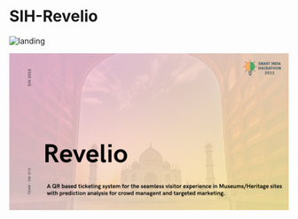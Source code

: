 # SIH-Revelio
![landing](https://user-images.githubusercontent.com/54949307/158945465-5e590835-680d-44d8-98a1-a0d3d57258b3.png)
<p align="center">
  <img src="https://github.com/devanshpratapsingh/SIH-Revelio/blob/main/revelio/images/1.png" width="850">
</p>



